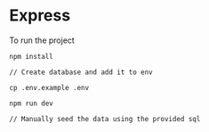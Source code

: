 # Express

To run the project 
```
npm install

// Create database and add it to env

cp .env.example .env

npm run dev

// Manually seed the data using the provided sql
```